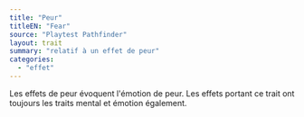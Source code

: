 ```yaml
---
title: "Peur"
titleEN: "Fear"
source: "Playtest Pathfinder"
layout: trait
summary: "relatif à un effet de peur"
categories:
  - "effet"
---
```

Les effets de peur évoquent l'émotion de peur. Les effets portant ce trait ont toujours les traits mental et émotion également.
